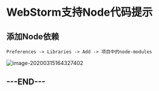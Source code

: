 # WebStorm支持Node代码提示

## 添加Node依赖

`Preferences -> Libraries -> Add -> 项目中的node-modules`

![image-20200315164327402](https://tva1.sinaimg.cn/large/00831rSTly1gcupfkasvvj310t0r9mzs.jpg)

## ---END---


